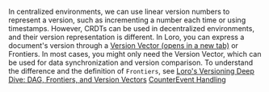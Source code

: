 In centralized environments, we can use linear version numbers to represent a version, such as incrementing a number each time or using timestamps. However, CRDTs can be used in decentralized environments, and their version representation is different.
In Loro, you can express a document's version through a [Version Vector (opens in a new tab)](https://en.wikipedia.org/wiki/Version_vector) or Frontiers.
In most cases, you might only need the Version Vector, which can be used for data synchronization and version comparison.
To understand the difference and the definition of `Frontiers`, see [Loro's Versioning Deep Dive: DAG, Frontiers, and Version Vectors](https://loro.dev/docs/advanced/version_deep_dive)
[Counter](https://loro.dev/docs/tutorial/counter "Counter")[Event Handling](https://loro.dev/docs/tutorial/event "Event Handling")